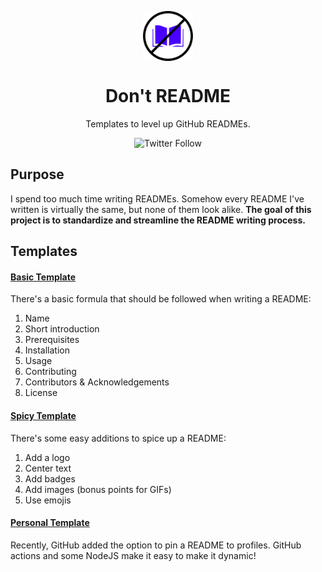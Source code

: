 <p align="center"><img align="center" src="./logo.png" alt="crossed out book" height="80"/></p>
<h1 align="center">Don't README</h1>

<p align="center">Templates to level up GitHub READMEs.</p>
<p align="center"><img alt="Twitter Follow" src="https://img.shields.io/twitter/follow/codescurtis?style=social"></p>

## Purpose

I spend too much time writing READMEs. Somehow every README I've written is virtually the same, but none of them look alike. **The goal of this project is to standardize and streamline the README writing process.** 

## Templates

#### [Basic Template](https://github.com/danielcurtis/dont-readme/tree/main/basic)

There's a basic formula that should be followed when writing a README:

1. Name
2. Short introduction
3. Prerequisites
4. Installation
5. Usage
6. Contributing
7. Contributors & Acknowledgements
8. License

#### [Spicy Template](https://github.com/danielcurtis/dont-readme/tree/main/spicy)

There's some easy additions to spice up a README:

1. Add a logo
2. Center text
3. Add badges
4. Add images (bonus points for GIFs)
5. Use emojis

#### [Personal Template](https://github.com/danielcurtis/dont-readme/tree/main/personal)

Recently, GitHub added the option to pin a README to profiles. GitHub actions and some NodeJS make it easy to make it dynamic!
